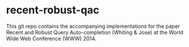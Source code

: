 recent-robust-qac
=================

This git repo contains the accompanying implementations for the paper Recent and Robust Query Auto-completion (Whiting &amp; Jose) at the World Wide Web Conference (WWW) 2014.


